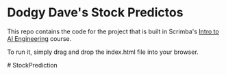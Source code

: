# Dodgy Dave's Stock Predictos

This repo contains the code for the project that is built in Scrimba's [Intro to AI Engineering](https://scrimba.com/learn/introtoaiengineering) course.

To run it, simply drag and drop the index.html file into your browser.

#   S t o c k P r e d i c t i o n  
 